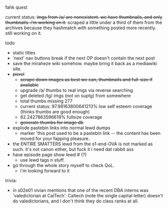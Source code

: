 fahk quest

current status:
    ~~imgs from /a/ are nonexistent. we have thumbnails, and only thumbnails. i'm working on it.~~
    scraped a little under a third of them from the archives because they hashmatch with something posted more recently. still working on it.


todo

* static titles
* 'next' nav buttons break if the next OP doesn't contain the next post
* save the miraheze wiki somehow. maybe bring it back as a mediawiki site.
* ~~picrel~~
    * ~~scrape down images as best we can, thumbnails and full-size if available~~
    * upgrade /a/ thumbs to real imgs via reverse searching
    * get deleted /tg/ imgs (not on suptg) from somewhere
    * total thumbs missing 277
    * current status: 97.98163800641213% low self esteem coverage (thinks thumbs are good enough)
    * 82.2427863596619% fullsize coverage
    * ~~generate thumbs for image db~~
* explode pastebin links into normal lewd dumps
    * marker 'this post used to be a pastebin link -- the content has been moved for your fapping pleasure.
* the ENTIRE SMATTERS lewd from the s1-end-OVA is not marked as such. it's not canon either, but fuck it i need dat rabbit ass
* have episode page show lewd # (?)
    * use lewd tags n stuff.
* go through the whole story myself to check QoL.
    * i'm looking forward to it

trivia:
* in s02e01 vivian mentions that one of the recent DBA interns was 'valedictorian at CalTech'. Caltech (note the single capital letter) doesn't do valedictorians, and I don't think they do class ranks at all.